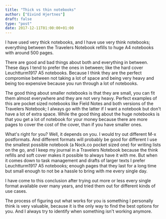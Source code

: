 ```yaml
---
title: "Thick vs thin notebooks"
author: ["Eivind Hjertnes"]
draft: false
type: "post"
date: 2017-12-11T01:00:00+01:00
---
```


I have used very thick notebooks, and I have use very think notebooks;
everything between the Travelers Notebook refills to huge A4 notebooks
with around 500 pages.

There are good and bad things about both and everything in between.
These days I tend to prefer the ones in between; like the hard cover
Leuchtturm1917 A5 notebooks. Because I think they are the perfect
compromise between not taking a lot of space and being very heavy and
being too expensive because you run through a lot of notebooks.

The good thing about smaller notebooks is that they are small, you can
fit them almost everywhere and they are not very heavy. Perfect examples
of this are pocket sized notebooks like Field Notes and both versions of
the Travelers Notebook; I always go with the latter if I want a notebook
but don't have a lot of extra space. While the good thing about the huge
notebooks is that you get a lot of notebook for your money because there
are more pages to cover the cost of the cover, than if you have smaller
ones.

What's right for you? Well, it depends on you. I would try out different
M-x postformats. And different formats will probably be good for
different I use the smallest possible notebook (a Nock.co pocket sized
one) for writing lists on the go, and I keep my journal in a Travelers
Notebook because the think refills and soft cover makes it possible to
always have it with me. But when it comes down to task management and
drafts of larger texts I prefer Leuchtturm1917 A5 notebooks; enough
pages that they last for a long time but small enough to not be a hassle
to bring with me every single day.

I have come to this conclusion after trying out more or less every
single format available over many years, and tried them out for
different kinds of use cases.

The process of figuring out what works for you is something I personally
think is very valuable, because it is the only way to find the best
options for you. And I always try to identify when something isn't
working anymore.
